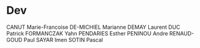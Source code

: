 # Dev

CANUT Marie-Francoise
DE-MICHIEL Marianne
DEMAY Laurent
DUC Patrick
FORMANCZAK Yahn
PENDARIES Esther
PENINOU Andre
RENAUD-GOUD Paul
SAYAR Imen
SOTIN Pascal
